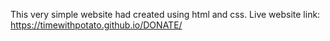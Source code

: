 This very simple website had created using html and css.
Live website link:  https://timewithpotato.github.io/DONATE/
